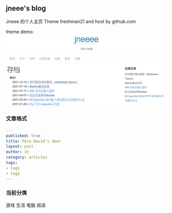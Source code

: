 ## jneee's blog

Jneee 的个人主页
Theme freshman21 and host by github.com

theme demo:  
![](img/2021/front_page.png)


### 文章格式
```yaml
--- 
published: true
title: Père David's deer 
layout: post
author: Jn
category: articles
tags: 
- tag1
- tag2
---
```
### 当前分类

游戏
生活
电脑
阅读
